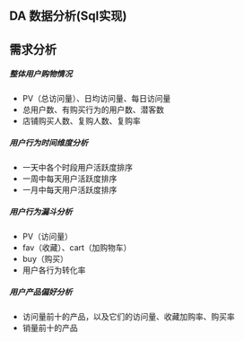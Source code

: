 ## DA 数据分析(Sql实现)
## 需求分析
##### 整体用户购物情况
   - PV（总访问量）、日均访问量、每日访问量
   - 总用户数、有购买行为的用户数、潜客数
   - 店铺购买人数、复购人数、复购率
##### 用户行为时间维度分析
   - 一天中各个时段用户活跃度排序
   - 一周中每天用户活跃度排序
   - 一月中每天用户活跃度排序
##### 用户行为漏斗分析
   - PV（访问量）
   - fav（收藏）、cart（加购物车）
   - buy（购买）
   - 用户各行为转化率
##### 用户产品偏好分析
   - 访问量前十的产品，以及它们的访问量、收藏加购率、购买率
   - 销量前十的产品